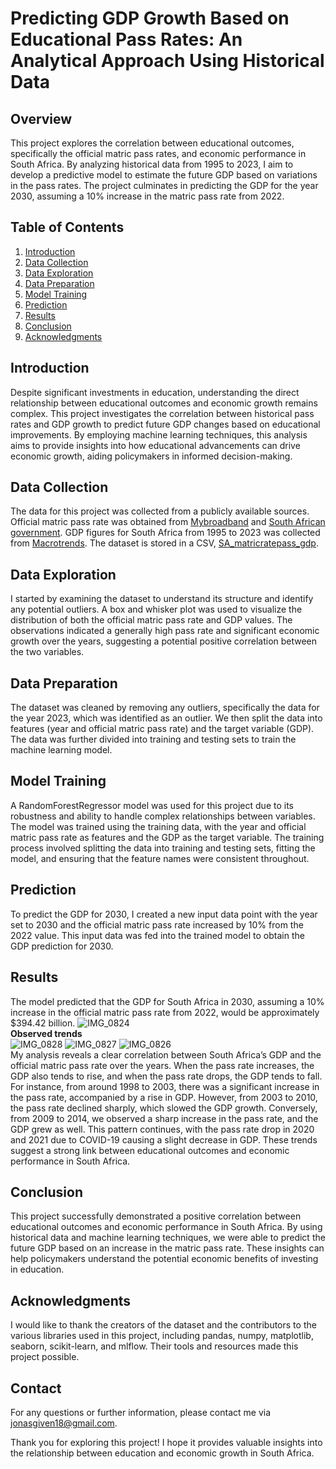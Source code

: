 # Predicting GDP Growth Based on Educational Pass Rates: An Analytical Approach Using Historical Data

## Overview
This project explores the correlation between educational outcomes, specifically the official matric pass rates, and economic performance in South Africa. By analyzing historical data from 1995 to 2023, I aim to develop a predictive model to estimate the future GDP based on variations in the pass rates. The project culminates in predicting the GDP for the year 2030, assuming a 10% increase in the matric pass rate from 2022.

## Table of Contents
1. [Introduction](#introduction)
2. [Data Collection](#data-collection)
3. [Data Exploration](#data-exploration)
4. [Data Preparation](#data-preparation)
5. [Model Training](#model-training)
6. [Prediction](#prediction)
7. [Results](#results)
8. [Conclusion](#conclusion)
9. [Acknowledgments](#acknowledgments)

## Introduction
Despite significant investments in education, understanding the direct relationship between educational outcomes and economic growth remains complex. This project investigates the correlation between historical pass rates and GDP growth to predict future GDP changes based on educational improvements. By employing machine learning techniques, this analysis aims to provide insights into how educational advancements can drive economic growth, aiding policymakers in informed decision-making.

## Data Collection
The data for this project was collected from a publicly available sources.<br/>
Official matric pass rate was obtained from [Mybroadband](https://mybroadband.co.za/news/government/431106-south-africas-matric-pass-rate-official-vs-real-from-1995-to-2021.html) and [South African government](https://www.gov.za/blog/2023-matric-results).
GDP figures for South Africa from 1995 to 2023 was collected from [Macrotrends](https://www.macrotrends.net/global-metrics/countries/ZAF/south-africa/gdp-gross-domestic-product). The dataset is stored in a CSV, [SA_matricratepass_gdp](https://github.com/JonasGiven/Datasets).

## Data Exploration
I started by examining the dataset to understand its structure and identify any potential outliers. A box and whisker plot was used to visualize the distribution of both the official matric pass rate and GDP values. The observations indicated a generally high pass rate and significant economic growth over the years, suggesting a potential positive correlation between the two variables.

## Data Preparation
The dataset was cleaned by removing any outliers, specifically the data for the year 2023, which was identified as an outlier. We then split the data into features (year and official matric pass rate) and the target variable (GDP). The data was further divided into training and testing sets to train the machine learning model.

## Model Training
A RandomForestRegressor model was used for this project due to its robustness and ability to handle complex relationships between variables. The model was trained using the training data, with the year and official matric pass rate as features and the GDP as the target variable. The training process involved splitting the data into training and testing sets, fitting the model, and ensuring that the feature names were consistent throughout.

## Prediction
To predict the GDP for 2030, I created a new input data point with the year set to 2030 and the official matric pass rate increased by 10% from the 2022 value. This input data was fed into the trained model to obtain the GDP prediction for 2030.

## Results
The model predicted that the GDP for South Africa in 2030, assuming a 10% increase in the official matric pass rate from 2022, would be approximately $394.42 billion.
![IMG_0824](https://github.com/JonasGiven/GDP-PREDICTION-IN-2030-IN-SA/assets/169194581/701ac303-7bf2-469c-91cc-b9382ab06cbb)
<br/>
**Observed trends**
<br/>
![IMG_0828](https://github.com/JonasGiven/GDP-PREDICTION-IN-2030-IN-SA/assets/169194581/a069fb7f-ab5c-4642-9b7e-2d305a3e48a3)
![IMG_0827](https://github.com/JonasGiven/GDP-PREDICTION-IN-2030-IN-SA/assets/169194581/94c33f9c-6e22-4bb5-9116-9069043e9525)
![IMG_0826](https://github.com/JonasGiven/GDP-PREDICTION-IN-2030-IN-SA/assets/169194581/ab20f8f7-2db6-4b79-8f84-85573f36d87b)
<br/>
My analysis reveals a clear correlation between South Africa’s GDP and the official matric pass rate over the years. When the pass rate increases, the GDP also tends to rise, and when the pass rate drops, the GDP tends to fall. For instance, from around 1998 to 2003, there was a significant increase in the pass rate, accompanied by a rise in GDP. However, from 2003 to 2010, the pass rate declined sharply, which slowed the GDP growth. Conversely, from 2009 to 2014, we observed a sharp increase in the pass rate, and the GDP grew as well. This pattern continues, with the pass rate drop in 2020 and 2021 due to COVID-19 causing a slight decrease in GDP. These trends suggest a strong link between educational outcomes and economic performance in South Africa.

## Conclusion
This project successfully demonstrated a positive correlation between educational outcomes and economic performance in South Africa. By using historical data and machine learning techniques, we were able to predict the future GDP based on an increase in the matric pass rate. These insights can help policymakers understand the potential economic benefits of investing in education.

## Acknowledgments

I would like to thank the creators of the dataset and the contributors to the various libraries used in this project, including pandas, numpy, matplotlib, seaborn, scikit-learn, and mlflow. Their tools and resources made this project possible.

## Contact

For any questions or further information, please contact me via jonasgiven18@gmail.com.

Thank you for exploring this project! I hope it provides valuable insights into the relationship between education and economic growth in South Africa.
